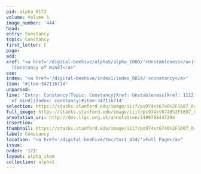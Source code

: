 ```yaml
---
pid: alpha_0172
volume: Volume 1
image_number: '444'
head: 
entry: Constancy
topic: Constancy
first_letter: C
page: 
add: 
xref: "<a href='/digital-beehive/alpha5/alpha_1008/'>Unstableness</a>|<a href='/digital-beehive/toc/toc2_216/'>1112
  [Constancy of mind]</a>"
see: 
index: "<a href='/digital-beehive/index1/index_0814/'>constancy</a>"
item: "#item-34711b714"
unparsed: 
line: 'Entry: Constancy|Topic: Constancy|Xref: Unstableness|Xref: 1112 [Constancy
  of mind]|Index: constancy|#item-34711b714'
selection: https://stacks.stanford.edu/image/iiif/ps974xt6740%2F1607_0443/831,2223,2999,616/full/0/default.jpg
full_image: https://stacks.stanford.edu/image/iiif/ps974xt6740%2F1607_0443/full/full/0/default.jpg
annotation_uri: http://dev.llgc.org.uk/annotation/1499708447294
insertion: 
thumbnail: https://stacks.stanford.edu/image/iiif/ps974xt6740%2F1607_0443/831,2223,600,180/250,/0/default.jpg
label: Constancy
location: "<a href='/digital-beehive/toc/toc1_434/'>Full Page</a>"
issue: 
order: '171'
layout: alpha_item
collection: alpha1
---
```

